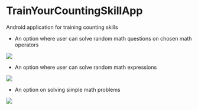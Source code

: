 # TrainYourCountingSkillApp
Android application for training counting skills

* An option where user can solve random math questions on chosen math operators<br>

![](random_questions.gif)

* An option where user can solve random math expressions<br>

![](random_expressions.gif)

* An option on solving simple math problems<br>

![](problems.gif)
